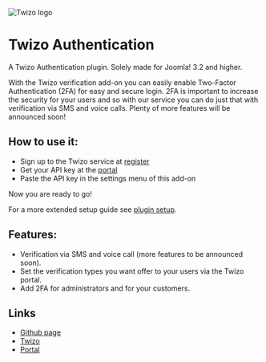 ![Twizo logo](https://www.twizo.com/wp-content/themes/twizo/_/images/twizo-logo-0474ce6f.png)

Twizo Authentication
===========================================================================
A Twizo Authentication plugin. Solely made for Joomla! 3.2 and higher.

With the Twizo verification add-on you can easily enable Two-Factor Authentication (2FA) for easy and secure login. 2FA is important to increase the security for your users and so with our service you can do just that with verification via SMS and voice calls. Plenty of more features will be announced soon! 

## How to use it:

- Sign up to the Twizo service at [register](https://register.twizo.com/)
- Get your API key at the [portal](https://portal.twizo.com/applications/)
- Paste the API key in the settings menu of this add-on

Now you are ready to go!

For a more extended setup guide see [plugin setup](plugin_setup.md).

## Features:
- Verification via SMS and voice call (more features to be announced soon).
- Set the verification types you want offer to your users via the Twizo portal.
- Add 2FA for administrators and for your customers.

## Links
- [Github page](https://github.com/twizoapi/plugin-verification-joomla)
- [Twizo](https://www.twizo.com)
- [Portal](https://portal.twizo.com)